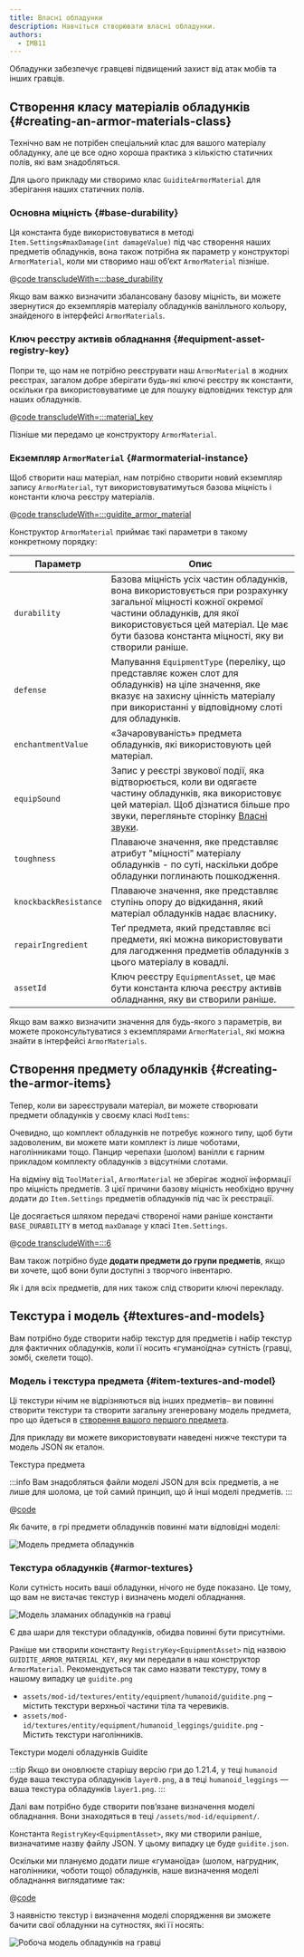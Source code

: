 ```yaml
---
title: Власні обладунки
description: Навчіться створювати власні обладунки.
authors:
  - IMB11
---
```


Обладунки забезпечує гравцеві підвищений захист від атак мобів та інших гравців.

## Створення класу матеріалів обладунків {#creating-an-armor-materials-class}

Технічно вам не потрібен спеціальний клас для вашого матеріалу обладунку, але це все одно хороша практика з кількістю статичних полів, які вам знадобляться.

Для цього прикладу ми створимо клас `GuiditeArmorMaterial` для зберігання наших статичних полів.

### Основна міцність {#base-durability}

Ця константа буде використовуватися в методі `Item.Settings#maxDamage(int damageValue)` під час створення наших предметів обладунків, вона також потрібна як параметр у конструкторі `ArmorMaterial`, коли ми створимо наш об’єкт `ArmorMaterial` пізніше.

@[code transcludeWith=:::base_durability](@/reference/1.21.8/src/main/java/com/example/docs/item/armor/GuiditeArmorMaterial.java)

Якщо вам важко визначити збалансовану базову міцність, ви можете звернутися до екземплярів матеріалу обладунків ванілльного кольору, знайденого в інтерфейсі `ArmorMaterials`.

### Ключ реєстру активів обладнання {#equipment-asset-registry-key}

Попри те, що нам не потрібно реєструвати наш `ArmorMaterial` в жодних реєстрах, загалом добре зберігати будь-які ключі реєстру як константи, оскільки гра використовуватиме це для пошуку відповідних текстур для наших обладунків.

@[code transcludeWith=:::material_key](@/reference/1.21.8/src/main/java/com/example/docs/item/armor/GuiditeArmorMaterial.java)

Пізніше ми передамо це конструктору `ArmorMaterial`.

### Екземпляр `ArmorMaterial` {#armormaterial-instance}

Щоб створити наш матеріал, нам потрібно створити новий екземпляр запису `ArmorMaterial`, тут використовуватимуться базова міцність і константи ключа реєстру матеріалів.

@[code transcludeWith=:::guidite_armor_material](@/reference/1.21.8/src/main/java/com/example/docs/item/armor/GuiditeArmorMaterial.java)

Конструктор `ArmorMaterial` приймає такі параметри в такому конкретному порядку:

| Параметр              | Опис                                                                                                                                                                                                                                                                      |
| --------------------- | ------------------------------------------------------------------------------------------------------------------------------------------------------------------------------------------------------------------------------------------------------------------------- |
| `durability`          | Базова міцність усіх частин обладунків, вона використовується при розрахунку загальної міцності кожної окремої частини обладунків, для якої використовується цей матеріал. Це має бути базова константа міцності, яку ви створили раніше. |
| `defense`             | Мапування `EquipmentType` (переліку, що представляє кожен слот для обладунків) на ціле значення, яке вказує на захисну цінність матеріалу при використанні у відповідному слоті для обладунків.                                        |
| `enchantmentValue`    | «Зачаровуваність» предмета обладунків, які використовують цей матеріал.                                                                                                                                                                                   |
| `equipSound`          | Запис у реєстрі звукової події, яка відтворюється, коли ви одягаєте частину обладунків, яка використовує цей матеріал. Щоб дізнатися більше про звуки, перегляньте сторінку [Власні звуки](../sounds/custom).                             |
| `toughness`           | Плаваюче значення, яке представляє атрибут "міцності" матеріалу обладунків - по суті, наскільки добре обладунки поглинають пошкодження.                                                                                                                   |
| `knockbackResistance` | Плаваюче значення, яке представляє ступінь опору до відкидання, який матеріал обладунків надає власнику.                                                                                                                                                  |
| `repairIngredient`    | Теґ предмета, який представляє всі предмети, які можна використовувати для лагодження предметів обладунків з цього матеріалу в ковадлі.                                                                                                                   |
| `assetId`             | Ключ реєстру `EquipmentAsset`, це має бути константа ключа реєстру активів обладнання, яку ви створили раніше.                                                                                                                                            |

Якщо вам важко визначити значення для будь-якого з параметрів, ви можете проконсультуватися з екземплярами `ArmorMaterial`, які можна знайти в інтерфейсі `ArmorMaterials`.

## Створення предмету обладунків {#creating-the-armor-items}

Тепер, коли ви зареєстрували матеріал, ви можете створювати предмети обладунків у своєму класі `ModItems`:

Очевидно, що комплект обладунків не потребує кожного типу, щоб бути задоволеним, ви можете мати комплект із лише чоботами, наголінниками тощо. Панцир черепахи (шолом) ванілли є гарним прикладом комплекту обладунків з відсутніми слотами.

На відміну від `ToolMaterial`, `ArmorMaterial` не зберігає жодної інформації про міцність предметів. З цієї причини базову міцність необхідно вручну додати до `Item.Settings` предметів обладунків під час їх реєстрації.

Це досягається шляхом передачі створеної нами раніше константи `BASE_DURABILITY` в метод `maxDamage` у класі `Item.Settings`.

@[code transcludeWith=:::6](@/reference/1.21.8/src/main/java/com/example/docs/item/ModItems.java)

Вам також потрібно буде **додати предмети до групи предметів**, якщо ви хочете, щоб вони були доступні з творчого інвентарю.

Як і для всіх предметів, для них також слід створити ключі перекладу.

## Текстура і модель {#textures-and-models}

Вам потрібно буде створити набір текстур для предметів і набір текстур для фактичних обладунків, коли її носить «гуманоїдна» сутність (гравці, зомбі, скелети тощо).

### Модель і текстура предмета {#item-textures-and-model}

Ці текстури нічим не відрізняються від інших предметів– ви повинні створити текстури та створити загальну згенеровану модель предмета, про що йдеться в [створення вашого першого предмета](./first-item#adding-a-texture-and-model).

Для прикладу ви можете використовувати наведені нижче текстури та модель JSON як еталон.

<DownloadEntry visualURL="/assets/develop/items/armor_0.png" downloadURL="/assets/develop/items/example_armor_item_textures.zip">Текстура предмета</DownloadEntry>

:::info
Вам знадобляться файли моделі JSON для всіх предметів, а не лише для шолома, це той самий принцип, що й інші моделі предметів.
:::

@[code](@/reference/1.21.8/src/main/generated/assets/fabric-docs-reference/models/item/guidite_helmet.json)

Як бачите, в грі предмети обладунків повинні мати відповідні моделі:

![Модель предмета обладунків](/assets/develop/items/armor_1.png)

### Текстура обладунків {#armor-textures}

Коли сутність носить ваші обладунки, нічого не буде показано. Це тому, що вам не вистачає текстур і визначень моделі обладнання.

![Модель зламаних обладунків на гравці](/assets/develop/items/armor_2.png)

Є два шари для текстури обладунків, обидва повинні бути присутніми.

Раніше ми створили константу `RegistryKey<EquipmentAsset>` під назвою `GUIDITE_ARMOR_MATERIAL_KEY`, яку ми передали в наш конструктор `ArmorMaterial`. Рекомендується так само назвати текстуру, тому в нашому випадку це `guidite.png`

- `assets/mod-id/textures/entity/equipment/humanoid/guidite.png` – містить текстури верхньої частини тіла та черевиків.
- `assets/mod-id/textures/entity/equipment/humanoid_leggings/guidite.png` - Містить текстури наголінників.

<DownloadEntry downloadURL="/assets/develop/items/example_armor_layer_textures.zip">Текстури моделі обладунків Guidite</DownloadEntry>

:::tip
Якщо ви оновлюєте старішу версію гри до 1.21.4, у теці `humanoid` буде ваша текстура обладунків `layer0.png`, а в теці `humanoid_leggings` — ваша текстура обладунків `layer1.png`.
:::

Далі вам потрібно буде створити пов’язане визначення моделі обладнання. Вони знаходяться в теці `/assets/mod-id/equipment/`.

Константа `RegistryKey<EquipmentAsset>`, яку ми створили раніше, визначатиме назву файлу JSON. У цьому випадку це буде `guidite.json`.

Оскільки ми плануємо додати лише «гуманоїда» (шолом, нагрудник, наголінники, чоботи тощо) обладунків, наше визначення моделі обладнання виглядатиме так:

@[code](@/reference/1.21.8/src/main/resources/assets/fabric-docs-reference/equipment/guidite.json)

З наявністю текстур і визначення моделі спорядження ви зможете бачити свої обладунки на сутностях, які її носять:

![Робоча модель обладунків на гравці](/assets/develop/items/armor_3.png)

<!-- TODO: A guide on creating equipment for dyeable armor could prove useful. -->
